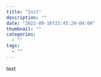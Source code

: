 ```yaml
---
title: "Init"
description: ""
date: "2022-09-16T23:45:29-04:00"
thumbnail: ""
categories:
  - ""
tags:
  - ""
---
```


text